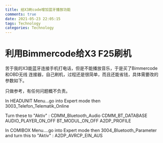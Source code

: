 ```yaml
---
title: 给X3刷code增加蓝牙播放功能
comments: true
date: 2021-05-23 22:05:15
tags: Technology
categories: Technology
---
```


# 利用Bimmercode给X3 F25刷机

苦于我的X3能蓝牙连接手机打电话，但是不能播放音乐，于是买了Bimmercode和OBD无线
连接器，自己刷机，过程还是很简单，而且还能省钱，具体需要改的参数如下。

只做参考，有任何问题概不负责。

In HEADUNIT Menu...go into Expert mode then 3003_Telefon_Telematik_Online

Turn these to "Aktiv" :
CDMM_Bluetooth_Audio
CDMM_BT_DATABASE
AUDIO_PLAYER_ON_OFF
BT_MODUL_ON_OFF
A2DP_PROFILE


In COMIBOX Menu....go into Expert mode then 3004_Bluetooth_Parameter and turn this to "Aktiv" :
A2DP_AVRCP_EIN_AUS
